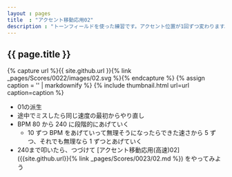 ```yaml
---
layout : pages
title  : "アクセント移動応用02"
description : "トーンフィールドを使った練習です。アクセント位置が1回ずつ変わります。リズムよくきれいに鳴らせるように練習しましょう。"
---
```


## {{ page.title }}

{% capture url %}{{ site.github.url }}{% link _pages/Scores/0022/images/02.svg %}{% endcapture %}
{% assign caption = '' | markdownify %}
{% include thumbnail.html url=url caption=caption %}


* 01の派生
* 途中でミスしたら同じ速度の最初からやり直し
* BPM 80 から 240 に段階的にあげていく
  * 10 ずつ BPM をあげていって無理そうになったらできた速さから 5 ずつ、それでも無理なら 1 ずつとあげていく
* 240まで叩いたら、つづけて [アクセント移動応用(高速)02]({{site.github.url}}{% link _pages/Scores/0023/02.md %}) をやってみよう
